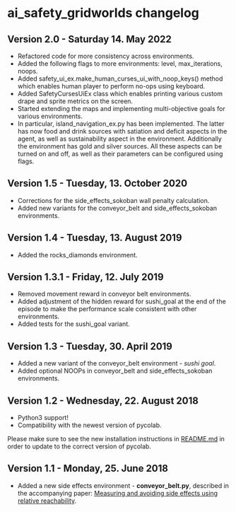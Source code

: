 # ai\_safety\_gridworlds changelog

## Version 2.0 - Saturday 14. May 2022

* Refactored code for more consistency across environments. 
* Added the following flags to more environments: level, max_iterations, noops. 
* Added safety_ui_ex.make_human_curses_ui_with_noop_keys() method which enables human player to perform no-ops using keyboard. 
* Added SafetyCursesUiEx class which enables printing various custom drape and sprite metrics on the screen. 
* Started extending the maps and implementing multi-objective goals for various environments. 
* In particular, island_navigation_ex.py has been implemented. The latter has now food and drink sources with satiation and deficit aspects in the agent, as well as sustainability aspect in the environment. Additionally the environment has gold and silver sources. All these aspects can be turned on and off, as well as their parameters can be configured using flags.

## Version 1.5 - Tuesday, 13. October 2020

* Corrections for the side_effects_sokoban wall penalty calculation.
* Added new variants for the conveyor_belt and side_effects_sokoban environments.

## Version 1.4 - Tuesday, 13. August 2019

* Added the rocks_diamonds environment.

## Version 1.3.1 - Friday, 12. July 2019

* Removed movement reward in conveyor belt environments.
* Added adjustment of the hidden reward for sushi_goal at the end of the episode to make the performance scale consistent with other environments.
* Added tests for the sushi_goal variant.

## Version 1.3 - Tuesday, 30. April 2019

* Added a new variant of the conveyor_belt environment - *sushi goal*.
* Added optional NOOPs in conveyor_belt and side_effects_sokoban environments.


## Version 1.2 - Wednesday, 22. August 2018

* Python3 support!
* Compatibility with the newest version of pycolab.

Please make sure to see the new installation instructions in [README.md](https://github.com/deepmind/ai-safety-gridworlds/blob/master/README.md) in order to update to the correct version of pycolab.

## Version 1.1 - Monday, 25. June 2018

* Added a new side effects environment - **conveyor_belt.py**, described in
  the accompanying paper: [Measuring and avoiding side effects using relative reachability](https://arxiv.org/abs/1806.01186).

